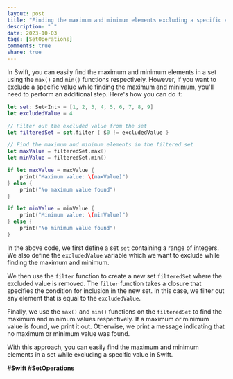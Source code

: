 ```yaml
---
layout: post
title: "Finding the maximum and minimum elements excluding a specific value in a set in Swift"
description: " "
date: 2023-10-03
tags: [SetOperations]
comments: true
share: true
---
```


In Swift, you can easily find the maximum and minimum elements in a set using the `max()` and `min()` functions respectively. However, if you want to exclude a specific value while finding the maximum and minimum, you'll need to perform an additional step. Here's how you can do it:

```swift
let set: Set<Int> = [1, 2, 3, 4, 5, 6, 7, 8, 9]
let excludedValue = 4

// Filter out the excluded value from the set
let filteredSet = set.filter { $0 != excludedValue }

// Find the maximum and minimum elements in the filtered set
let maxValue = filteredSet.max()
let minValue = filteredSet.min()

if let maxValue = maxValue {
    print("Maximum value: \(maxValue)")
} else {
    print("No maximum value found")
}

if let minValue = minValue {
    print("Minimum value: \(minValue)")
} else {
    print("No minimum value found")
}
```

In the above code, we first define a set `set` containing a range of integers. We also define the `excludedValue` variable which we want to exclude while finding the maximum and minimum.

We then use the `filter` function to create a new set `filteredSet` where the excluded value is removed. The `filter` function takes a closure that specifies the condition for inclusion in the new set. In this case, we filter out any element that is equal to the `excludedValue`.

Finally, we use the `max()` and `min()` functions on the `filteredSet` to find the maximum and minimum values respectively. If a maximum or minimum value is found, we print it out. Otherwise, we print a message indicating that no maximum or minimum value was found.

With this approach, you can easily find the maximum and minimum elements in a set while excluding a specific value in Swift.

**#Swift #SetOperations**